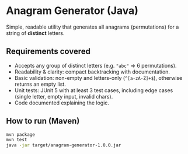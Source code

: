 # Anagram Generator (Java)

Simple, readable utility that generates all anagrams (permutations) for a string of **distinct** letters.

## Requirements covered
- Accepts any group of distinct letters (e.g. `"abc"` ⇒ 6 permutations).
- Readability & clarity: compact backtracking with documentation.
- Basic validation: non-empty and letters-only (`^[a-zA-Z]+$`), otherwise returns an empty list.
- Unit tests: JUnit 5 with at least 3 test cases, including edge cases (single letter, empty input, invalid chars).
- Code documented explaining the logic.

## How to run (Maven)
```bash
mvn package
mvn test
java -jar target/anagram-generator-1.0.0.jar
